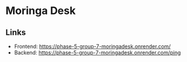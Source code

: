  # Moringa Desk

 ## Links
- Frontend: https://phase-5-group-7-moringadesk.onrender.com/
- Backend: https://phase-5-group-7-moringadesk.onrender.com/ping